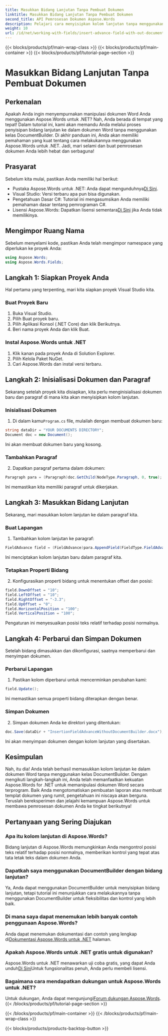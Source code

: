 ```yaml
---
title: Masukkan Bidang Lanjutan Tanpa Pembuat Dokumen
linktitle: Masukkan Bidang Lanjutan Tanpa Pembuat Dokumen
second_title: API Pemrosesan Dokumen Aspose.Words
description: Pelajari cara menyisipkan kolom lanjutan tanpa menggunakan DocumentBuilder di Aspose.Words untuk .NET. Ikuti panduan ini untuk meningkatkan keterampilan pemrosesan dokumen Anda.
weight: 10
url: /id/net/working-with-fields/insert-advance-field-with-out-document-builder/
---
```


{{< blocks/products/pf/main-wrap-class >}}
{{< blocks/products/pf/main-container >}}
{{< blocks/products/pf/tutorial-page-section >}}

# Masukkan Bidang Lanjutan Tanpa Pembuat Dokumen

## Perkenalan

Apakah Anda ingin menyempurnakan manipulasi dokumen Word Anda menggunakan Aspose.Words untuk .NET? Nah, Anda berada di tempat yang tepat! Dalam tutorial ini, kami akan memandu Anda melalui proses penyisipan bidang lanjutan ke dalam dokumen Word tanpa menggunakan kelas DocumentBuilder. Di akhir panduan ini, Anda akan memiliki pemahaman yang kuat tentang cara melakukannya menggunakan Aspose.Words untuk .NET. Jadi, mari selami dan buat pemrosesan dokumen Anda lebih hebat dan serbaguna!

## Prasyarat

Sebelum kita mulai, pastikan Anda memiliki hal berikut:

-  Pustaka Aspose.Words untuk .NET: Anda dapat mengunduhnya[Di Sini](https://releases.aspose.com/words/net/).
- Visual Studio: Versi terbaru apa pun bisa digunakan.
- Pengetahuan Dasar C#: Tutorial ini mengasumsikan Anda memiliki pemahaman dasar tentang pemrograman C#.
-  Lisensi Aspose.Words: Dapatkan lisensi sementara[Di Sini](https://purchase.aspose.com/temporary-license/) jika Anda tidak memilikinya.

## Mengimpor Ruang Nama

Sebelum menyelami kode, pastikan Anda telah mengimpor namespace yang diperlukan ke proyek Anda:

```csharp
using Aspose.Words;
using Aspose.Words.Fields;
```

## Langkah 1: Siapkan Proyek Anda

Hal pertama yang terpenting, mari kita siapkan proyek Visual Studio kita.

### Buat Proyek Baru

1. Buka Visual Studio.
2. Pilih Buat proyek baru.
3. Pilih Aplikasi Konsol (.NET Core) dan klik Berikutnya.
4. Beri nama proyek Anda dan klik Buat.

### Instal Aspose.Words untuk .NET

1. Klik kanan pada proyek Anda di Solution Explorer.
2. Pilih Kelola Paket NuGet.
3. Cari Aspose.Words dan instal versi terbaru.

## Langkah 2: Inisialisasi Dokumen dan Paragraf

Sekarang setelah proyek kita disiapkan, kita perlu menginisialisasi dokumen baru dan paragraf di mana kita akan menyisipkan kolom lanjutan.

### Inisialisasi Dokumen

1.  Di dalam kamu`Program.cs` file, mulailah dengan membuat dokumen baru:

```csharp
string dataDir = "YOUR DOCUMENTS DIRECTORY";
Document doc = new Document();
```

Ini akan membuat dokumen baru yang kosong.

### Tambahkan Paragraf

2. Dapatkan paragraf pertama dalam dokumen:

```csharp
Paragraph para = (Paragraph)doc.GetChild(NodeType.Paragraph, 0, true);
```

Ini memastikan kita memiliki paragraf untuk dikerjakan.

## Langkah 3: Masukkan Bidang Lanjutan

Sekarang, mari masukkan kolom lanjutan ke dalam paragraf kita.

### Buat Lapangan

1. Tambahkan kolom lanjutan ke paragraf:

```csharp
FieldAdvance field = (FieldAdvance)para.AppendField(FieldType.FieldAdvance, false);
```

Ini menciptakan kolom lanjutan baru dalam paragraf kita.

### Tetapkan Properti Bidang

2. Konfigurasikan properti bidang untuk menentukan offset dan posisi:

```csharp
field.DownOffset = "10";
field.LeftOffset = "10";
field.RightOffset = "-3.3";
field.UpOffset = "0";
field.HorizontalPosition = "100";
field.VerticalPosition = "100";
```

Pengaturan ini menyesuaikan posisi teks relatif terhadap posisi normalnya.

## Langkah 4: Perbarui dan Simpan Dokumen

Setelah bidang dimasukkan dan dikonfigurasi, saatnya memperbarui dan menyimpan dokumen.

### Perbarui Lapangan

1. Pastikan kolom diperbarui untuk mencerminkan perubahan kami:

```csharp
field.Update();
```

Ini memastikan semua properti bidang diterapkan dengan benar.

### Simpan Dokumen

2. Simpan dokumen Anda ke direktori yang ditentukan:

```csharp
doc.Save(dataDir + "InsertionFieldAdvanceWithoutDocumentBuilder.docx");
```

Ini akan menyimpan dokumen dengan kolom lanjutan yang disertakan.

## Kesimpulan

Nah, itu dia! Anda telah berhasil memasukkan kolom lanjutan ke dalam dokumen Word tanpa menggunakan kelas DocumentBuilder. Dengan mengikuti langkah-langkah ini, Anda telah memanfaatkan kekuatan Aspose.Words for .NET untuk memanipulasi dokumen Word secara terprogram. Baik Anda mengotomatiskan pembuatan laporan atau membuat templat dokumen yang rumit, pengetahuan ini niscaya akan berguna. Teruslah bereksperimen dan jelajahi kemampuan Aspose.Words untuk membawa pemrosesan dokumen Anda ke tingkat berikutnya!

## Pertanyaan yang Sering Diajukan

### Apa itu kolom lanjutan di Aspose.Words?

Bidang lanjutan di Aspose.Words memungkinkan Anda mengontrol posisi teks relatif terhadap posisi normalnya, memberikan kontrol yang tepat atas tata letak teks dalam dokumen Anda.

### Dapatkah saya menggunakan DocumentBuilder dengan bidang lanjutan?

Ya, Anda dapat menggunakan DocumentBuilder untuk menyisipkan bidang lanjutan, tetapi tutorial ini menunjukkan cara melakukannya tanpa menggunakan DocumentBuilder untuk fleksibilitas dan kontrol yang lebih baik.

### Di mana saya dapat menemukan lebih banyak contoh penggunaan Aspose.Words?

 Anda dapat menemukan dokumentasi dan contoh yang lengkap di[Dokumentasi Aspose.Words untuk .NET](https://reference.aspose.com/words/net/) halaman.

### Apakah Aspose.Words untuk .NET gratis untuk digunakan?

 Aspose.Words untuk .NET menawarkan uji coba gratis, yang dapat Anda unduh[Di Sini](https://releases.aspose.com/)Untuk fungsionalitas penuh, Anda perlu membeli lisensi.

### Bagaimana cara mendapatkan dukungan untuk Aspose.Words untuk .NET?

 Untuk dukungan, Anda dapat mengunjungi[Forum dukungan Aspose.Words](https://forum.aspose.com/c/words/8).
{{< /blocks/products/pf/tutorial-page-section >}}

{{< /blocks/products/pf/main-container >}}
{{< /blocks/products/pf/main-wrap-class >}}

{{< blocks/products/products-backtop-button >}}
